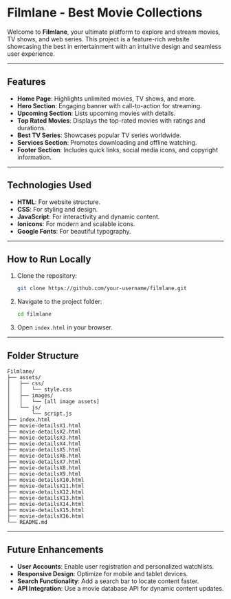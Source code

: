 # Filmlane - Best Movie Collections

Welcome to **Filmlane**, your ultimate platform to explore and stream movies, TV shows, and web series. This project is a feature-rich website showcasing the best in entertainment with an intuitive design and seamless user experience.

---

## Features

- **Home Page**: Highlights unlimited movies, TV shows, and more.
- **Hero Section**: Engaging banner with call-to-action for streaming.
- **Upcoming Section**: Lists upcoming movies with details.
- **Top Rated Movies**: Displays the top-rated movies with ratings and durations.
- **Best TV Series**: Showcases popular TV series worldwide.
- **Services Section**: Promotes downloading and offline watching.
- **Footer Section**: Includes quick links, social media icons, and copyright information.

---

## Technologies Used

- **HTML**: For website structure.
- **CSS**: For styling and design.
- **JavaScript**: For interactivity and dynamic content.
- **Ionicons**: For modern and scalable icons.
- **Google Fonts**: For beautiful typography.

---


## How to Run Locally

1. Clone the repository:
   ```bash
   git clone https://github.com/your-username/filmlane.git
   ```
2. Navigate to the project folder:
   ```bash
   cd filmlane
   ```
3. Open `index.html` in your browser.

---

## Folder Structure

```plaintext
Filmlane/
├── assets/
│   ├── css/
│   │   └── style.css
│   ├── images/
│   │   └── [all image assets]
│   └── js/
│       └── script.js
├── index.html
├── movie-detailsX1.html
├── movie-detailsX2.html
├── movie-detailsX3.html
├── movie-detailsX4.html
├── movie-detailsX5.html
├── movie-detailsX6.html
├── movie-detailsX7.html
├── movie-detailsX8.html
├── movie-detailsX9.html
├── movie-detailsX10.html
├── movie-detailsX11.html
├── movie-detailsX12.html
├── movie-detailsX13.html
├── movie-detailsX14.html
├── movie-detailsX15.html
├── movie-detailsX16.html
└── README.md
```

---

## Future Enhancements

- **User Accounts**: Enable user registration and personalized watchlists.
- **Responsive Design**: Optimize for mobile and tablet devices.
- **Search Functionality**: Add a search bar to locate content faster.
- **API Integration**: Use a movie database API for dynamic content updates.

